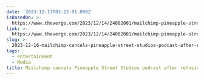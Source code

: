 ```yaml
---
date: '2023-12-17T03:22:01.000Z'
isBasedOn: >-
  https://www.theverge.com/2023/12/14/24002001/mailchimp-pineapple-street-union-podcast-canceled
link: >-
  https://www.theverge.com/2023/12/14/24002001/mailchimp-pineapple-street-union-podcast-canceled
slug: >-
  2023-12-16-mailchimp-cancels-pineapple-street-studios-podcast-after-refusing-to-work-w
tags:
  - entertainment
  - Media
title: Mailchimp cancels Pineapple Street Studios podcast after refusing to work w
---
```


